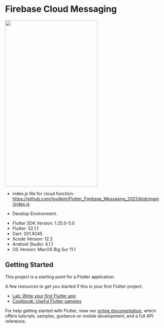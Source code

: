 # Firebase Cloud Messaging

<img src="https://github.com/loydkim/Flutter_Firebase_Messasing_2021/blob/main/FirebaseMessaging_short.gif" width="300" height="540">

* index.js file for cloud function: https://github.com/loydkim/Flutter_Firebase_Messasing_2021/blob/main/index.js

* Develop Environment.

- Flutter SDK Version: 1.25.0-5.0
- Flutter: 52.1.1
- Dart: 201.9245
- Xcode Version: 12.2
- Android Studio: 4.1.1
- OS Version: MacOS Big Sur 11.1

## Getting Started

This project is a starting point for a Flutter application.

A few resources to get you started if this is your first Flutter project:

- [Lab: Write your first Flutter app](https://flutter.dev/docs/get-started/codelab)
- [Cookbook: Useful Flutter samples](https://flutter.dev/docs/cookbook)

For help getting started with Flutter, view our
[online documentation](https://flutter.dev/docs), which offers tutorials,
samples, guidance on mobile development, and a full API reference.
